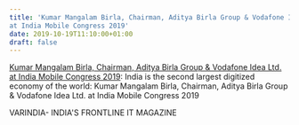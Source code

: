 ```yaml
---
title: 'Kumar Mangalam Birla, Chairman, Aditya Birla Group & Vodafone Idea Ltd.
at India Mobile Congress 2019'
date: 2019-10-19T11:10:00+01:00
draft: false
---
```


[Kumar Mangalam Birla, Chairman, Aditya Birla Group & Vodafone Idea Ltd. at India Mobile Congress 2019](https://varindia.com/vedio/kumar-mangalam-birla-chairman-aditya-birla-group--vodafone-idea-ltd-at-india-mobile-congress-2019#.XarhHnfhJuE.blogger): India is the second largest digitized economy of the world: Kumar Mangalam Birla, Chairman, Aditya Birla Group & Vodafone Idea Ltd. at India Mobile Congress 2019  
  
VARINDIA- INDIA'S FRONTLINE IT MAGAZINE